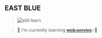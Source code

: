 ## EAST BLUE 

<!--
**CandraID-08/CandraID-08** is a ✨ _special_ ✨ repository because its `README.md` (this file) appears on your GitHub profile.

Here are some ideas to get you started:

- 🔭 I’m currently working on ...
- 🌱 I’m currently learning ...
- 👯 I’m looking to collaborate on ...
- 🤔 I’m looking for help with ...
- 💬 Ask me about ...
- 📫 How to reach me: ...
- 😄 Pronouns: ...
- ⚡ Fun fact: ...
-->

>![still learn](https://media1.giphy.com/media/v1.Y2lkPTc5MGI3NjExcmE1bnh3dXd5MzQyODRpMG5zd2NucmUxcDZxdDk2NDlvMGhrdWl6ZyZlcD12MV9pbnRlcm5hbF9naWZfYnlfaWQmY3Q9Zw/rCdzKS756yiGs/giphy.gif)

> 🌱 I’m currently learning [~~web.service~~](https://dicoding.com)🎶👾
